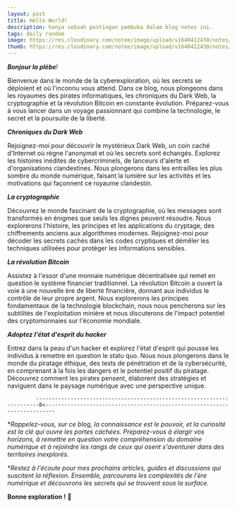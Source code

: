 ```yaml
---
layout: post
title: Hello World!
description: hanya sebuah postingan pembuka dalam blog notes ini.
tags: daily random
image: https://res.cloudinary.com/notee/image/upload/v1640412430/notes/hello-world.jpg
thumb: https://res.cloudinary.com/notee/image/upload/v1640412430/notes/hello-world.webp
---
```


_**Bonjour la plèbe**_!

Bienvenue dans le monde de la cyberexploration, où les secrets se déploient et où l'inconnu vous attend. Dans ce blog, nous plongeons dans les royaumes des pirates informatiques, les chroniques du Dark Web, la cryptographie et la révolution Bitcoin en constante évolution. Préparez-vous à vous lancer dans un voyage passionnant qui combine la technologie, le secret et la poursuite de la liberté.

_**Chroniques du Dark Web**_

Rejoignez-moi pour découvrir le mystérieux Dark Web, un coin caché d'Internet où règne l'anonymat et où les secrets sont échangés. Explorez les histoires inédites de cybercriminels, de lanceurs d'alerte et d'organisations clandestines. Nous plongerons dans les entrailles les plus sombre du monde numérique, faisant la lumière sur les activités et les motivations qui façonnent ce royaume clandestin.

_**La cryptographie**_

Découvrez le monde fascinant de la cryptographie, où les messages sont transformés en énigmes que seuls les dignes peuvent résoudre. Nous explorerons l'histoire, les principes et les applications du cryptage, des chiffrements anciens aux algorithmes modernes. Rejoignez-moi pour décoder les secrets cachés dans les codes cryptiques et démêler les techniques utilisées pour protéger les informations sensibles.

_**La révolution Bitcoin**_

Assistez à l'essor d'une monnaie numérique décentralisée qui remet en question le système financier traditionnel. La révolution Bitcoin a ouvert la voie à une nouvelle ère de liberté financière, donnant aux individus le contrôle de leur propre argent. Nous explorerons les principes fondamentaux de la technologie blockchain, nous nous pencherons sur les subtilités de l'exploitation minière et nous discuterons de l'impact potentiel des cryptomonnaies sur l'économie mondiale.

_**Adoptez l'état d'esprit du hacker**_

Entrez dans la peau d'un hacker et explorez l'état d'esprit qui pousse les individus à remettre en question le statu quo. Nous nous plongerons dans le monde du piratage éthique, des tests de pénétration et de la cybersécurité, en comprenant à la fois les dangers et le potentiel positif du piratage. Découvrez comment les pirates pensent, élaborent des stratégies et naviguent dans le paysage numérique avec une perspective unique.

             -----------------------------------------------------------------------8<-------------------------------------------------------------------------

**Rappelez-vous, sur ce blog, la connaissance est le pouvoir, et la curiosité est la clé qui ouvre les portes cachées. Préparez-vous à élargir vos horizons, à remettre en question votre compréhension du domaine numérique et à rejoindre les rangs de ceux qui osent s'aventurer dans des territoires inexplorés.*

**Restez à l'écoute pour mes prochains articles, guides et discussions qui suscitent la réflexion. Ensemble, parcourons les complexités de l'ère numérique et découvrons les secrets qui se trouvent sous la surface.*

**Bonne exploration !** 🫡
